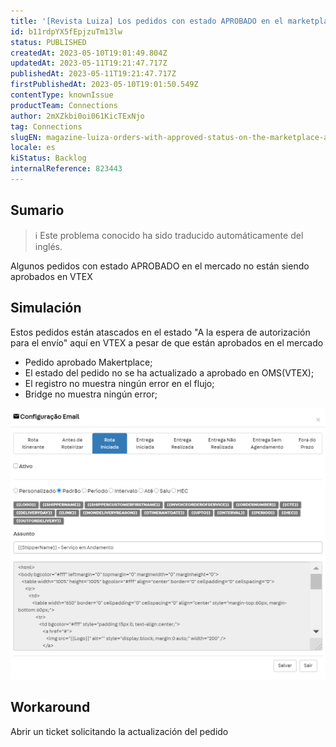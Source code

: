 ```yaml
---
title: '[Revista Luiza] Los pedidos con estado APROBADO en el marketplace no se están aprobando en VTEX'
id: b11rdpYX5fEpjzuTm13lw
status: PUBLISHED
createdAt: 2023-05-10T19:01:49.804Z
updatedAt: 2023-05-11T19:21:47.717Z
publishedAt: 2023-05-11T19:21:47.717Z
firstPublishedAt: 2023-05-10T19:01:50.549Z
contentType: knownIssue
productTeam: Connections
author: 2mXZkbi0oi061KicTExNjo
tag: Connections
slugEN: magazine-luiza-orders-with-approved-status-on-the-marketplace-are-not-being-approved-on-vtex
locale: es
kiStatus: Backlog
internalReference: 823443
---
```


## Sumario

>ℹ️ Este problema conocido ha sido traducido automáticamente del inglés.


Algunos pedidos con estado APROBADO en el mercado no están siendo aprobados en VTEX


##

## Simulación


Estos pedidos están atascados en el estado "A la espera de autorización para el envío" aquí en VTEX a pesar de que están aprobados en el mercado

- Pedido aprobado Makertplace;
- El estado del pedido no se ha actualizado a aprobado en OMS(VTEX);
- El registro no muestra ningún error en el flujo;
- Bridge no muestra ningún error;

 ![](https://raw.githubusercontent.com/vtexdocs/help-center-content/refs/heads/main/_1.png)



## Workaround


Abrir un ticket solicitando la actualización del pedido





